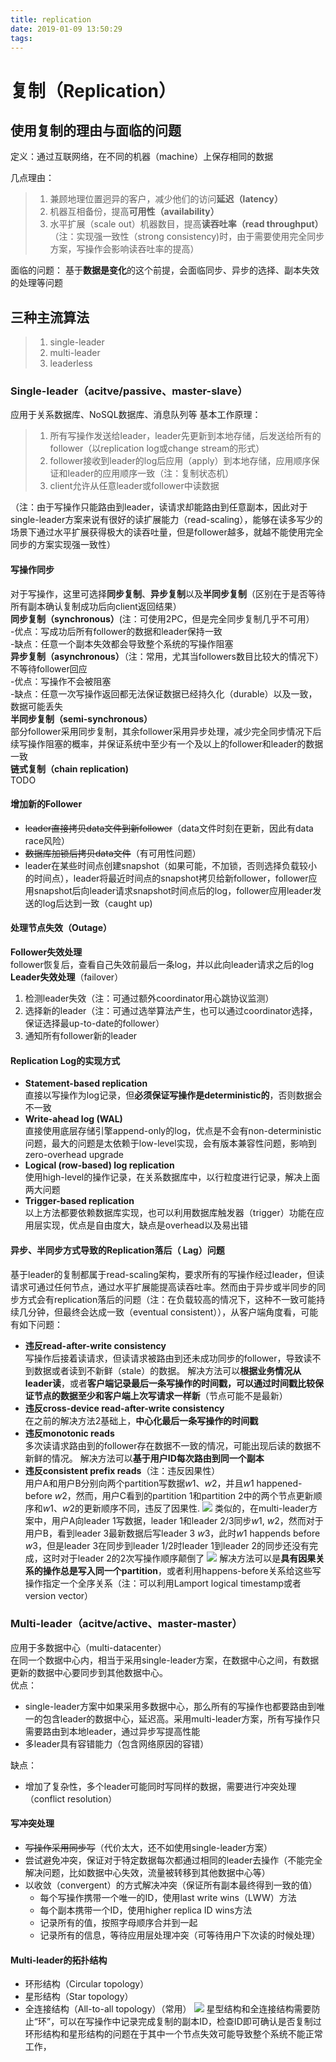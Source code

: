 ```yaml
---
title: replication
date: 2019-01-09 13:50:29
tags:
---
```

# 复制（Replication）

##  使用复制的理由与面临的问题
定义：通过互联网络，在不同的机器（machine）上保存相同的数据

几点理由：
>1. 兼顾地理位置迥异的客户，减少他们的访问**延迟（latency）**
>2. 机器互相备份，提高**可用性（availability）**
>3. 水平扩展（scale out）机器数目，提高**读吞吐率（read throughput）**（注：实现强一致性（strong consistency)时，由于需要使用完全同步方案，写操作会影响读吞吐率的提高）

面临的问题：
基于**数据是变化**的这个前提，会面临同步、异步的选择、副本失效的处理等问题

##  三种主流算法
>1. single-leader
>2. multi-leader
>3. leaderless
### Single-leader（acitve/passive、master-slave）
应用于关系数据库、NoSQL数据库、消息队列等
基本工作原理：
>1. 所有写操作发送给leader，leader先更新到本地存储，后发送给所有的follower（以replication log或change stream的形式）
>2. follower接收到leader的log后应用（apply）到本地存储，应用顺序保证和leader的应用顺序一致（注：复制状态机）
>3. client允许从任意leader或follower中读数据
>
（注：由于写操作只能路由到leader，读请求却能路由到任意副本，因此对于single-leader方案来说有很好的读扩展能力（read-scaling），能够在读多写少的场景下通过水平扩展获得极大的读吞吐量，但是follower越多，就越不能使用完全同步的方案实现强一致性）
#### 写操作同步
对于写操作，这里可选择**同步复制**、**异步复制**以及**半同步复制**（区别在于是否等待所有副本确认复制成功后向client返回结果）  
**同步复制（synchronous）**(注：可使用2PC，但是完全同步复制几乎不可用）  
 -优点：写成功后所有follower的数据和leader保持一致  
 -缺点：任意一个副本失效都会导致整个系统的写操作阻塞  
 **异步复制（asynchronous）**（注：常用，尤其当followers数目比较大的情况下）  
 不等待follower回应  
 -优点：写操作不会被阻塞  
 -缺点：任意一次写操作返回都无法保证数据已经持久化（durable）以及一致，数据可能丢失  
 **半同步复制（semi-synchronous）**  
 部分follower采用同步复制，其余follower采用异步处理，减少完全同步情况下后续写操作阻塞的概率，并保证系统中至少有一个及以上的follower和leader的数据一致  
**链式复制（chain replication)**  
TODO  

#### 增加新的Follower
- ~~leader直接拷贝data文件到新follower~~（data文件时刻在更新，因此有data race风险）
- ~~数据库加锁后拷贝data文件~~（有可用性问题）
- leader在某些时间点创建snapshot（如果可能，不加锁，否则选择负载较小的时间点），leader将最近时间点的snapshot拷贝给新follower，follower应用snapshot后向leader请求snapshot时间点后的log，follower应用leader发送的log后达到一致（caught up)

#### 处理节点失效（Outage）
**Follower失效处理**  
follower恢复后，查看自己失效前最后一条log，并以此向leader请求之后的log  
**Leader失效处理**（failover）  
1. 检测leader失效（注：可通过额外coordinator用心跳协议监测）
2. 选择新的leader（注：可通过选举算法产生，也可以通过coordinator选择，保证选择最up-to-date的follower）
3. 通知所有follower新的leader

#### Replication Log的实现方式
 - **Statement-based replication**  
直接以写操作为log记录，但**必须保证写操作是deterministic的**，否则数据会不一致
 - **Write-ahead log (WAL)**  
直接使用底层存储引擎append-only的log，优点是不会有non-deterministic问题，最大的问题是太依赖于low-level实现，会有版本兼容性问题，影响到zero-overhead upgrade
- **Logical (row-based) log replication**  
使用high-level的操作记录，在关系数据库中，以行粒度进行记录，解决上面两大问题
- **Trigger-based replication**  
以上方法都要依赖数据库实现，也可以利用数据库触发器（trigger）功能在应用层实现，优点是自由度大，缺点是overhead以及易出错

#### 异步、半同步方式导致的Replication落后（ Lag）问题
基于leader的复制都属于read-scaling架构，要求所有的写操作经过leader，但读请求可通过任何节点，通过水平扩展能提高读吞吐率。然而由于异步或半同步的同步方式会有replication落后的问题（注：在负载较高的情况下，这种不一致可能持续几分钟，但最终会达成一致（eventual consistent）），从客户端角度看，可能有如下问题：
- **违反read-after-write consistency**  
写操作后接着读请求，但读请求被路由到还未成功同步的follower，导致读不到数据或者读到不新鲜（stale）的数据。
解决方法可以**根据业务情况从leader读**，或者**客户端记录最后一条写操作的时间戳，可以通过时间戳比较保证节点的数据至少和客户端上次写请求一样新**（节点可能不是最新）
- **违反cross-device read-after-write consistency**  
在之前的解决方法2基础上，**中心化最后一条写操作的时间戳**
- **违反monotonic reads**  
多次读请求路由到的follower存在数据不一致的情况，可能出现后读的数据不新鲜的情况。
解决方法可以**基于用户ID每次路由到同一个副本**
- **违反consistent prefix reads**（注：违反因果性）  
用户A和用户B分别向两个partition写数据$w1$、$w2$，并且$w1$ happened-before $w2$，然而，用户C看到的partition 1和partition 2中的两个节点更新顺序和$w1$、$w2$的更新顺序不同，违反了因果性.
![](consistent_prefix_reads.PNG)
类似的，在multi-leader方案中，用户A向leader 1写数据，leader 1和leader 2/3同步$w1$, $w2$，然而对于用户B，看到leader 3最新数据后写leader 3 $w3$，此时$w1$ happends before $w3$，但是leader 3在同步到leader 1/2时leader 1到leader 2的同步还没有完成，这时对于leader 2的2次写操作顺序颠倒了
![](multi-leader-causality.PNG)
解决方法可以是**具有因果关系的操作总是写入同一个partition**，或者利用happens-before关系给这些写操作指定一个全序关系（注：可以利用Lamport logical timestamp或者version vector）

### Multi-leader（acitve/active、master-master）
应用于多数据中心（multi-datacenter）  
在同一个数据中心内，相当于采用single-leader方案，在数据中心之间，有数据更新的数据中心要同步到其他数据中心。  
优点：  
- single-leader方案中如果采用多数据中心，那么所有的写操作也都要路由到唯一的包含leader的数据中心，延迟高。采用multi-leader方案，所有写操作只需要路由到本地leader，通过异步写提高性能
- 多leader具有容错能力（包含网络原因的容错）

缺点：  
- 增加了复杂性，多个leader可能同时写同样的数据，需要进行冲突处理（conflict resolution）

#### 写冲突处理
- ~~写操作采用同步写~~（代价太大，还不如使用single-leader方案）
- 尝试避免冲突，保证对于特定数据每次都通过相同的leader去操作（不能完全解决问题，比如数据中心失效，流量被转移到其他数据中心等）
- 以收敛（convergent）的方式解决冲突（保证所有副本最终得到一致的值）
	- 每个写操作携带一个唯一的ID，使用last write wins（LWW）方法
	- 每个副本携带一个ID，使用higher replica ID wins方法
	- 记录所有的值，按照字母顺序合并到一起
	- 记录所有的信息，等待应用层处理冲突（可等待用户下次读的时候处理）
	
#### Multi-leader的拓扑结构
- 环形结构（Circular topology）
- 星形结构（Star topology）
- 全连接结构（All-to-all topology）（常用）
![](multi-leader-topologies.PNG)
星型结构和全连接结构需要防止“环”，可以在写操作中记录完成复制的副本ID，检查ID即可确认是否复制过
环形结构和星形结构的问题在于其中一个节点失效可能导致整个系统不能正常工作，


